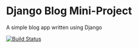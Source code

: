 # Django Blog Mini-Project

A simple blog app written using Django

[![Build Status](https://travis-ci.org/poldi2018/django-blog.svg?branch=master)](https://travis-ci.org/poldi2018/django-blog)
